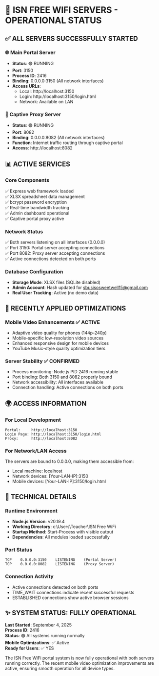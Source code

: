# 🚀 ISN FREE WIFI SERVERS - OPERATIONAL STATUS

## ✅ ALL SERVERS SUCCESSFULLY STARTED

### **🌐 Main Portal Server**
- **Status**: 🟢 RUNNING
- **Port**: 3150 
- **Process ID**: 2416
- **Binding**: 0.0.0.0:3150 (All network interfaces)
- **Access URLs**:
  - Local: http://localhost:3150
  - Login: http://localhost:3150/login.html
  - Network: Available on LAN

### **🔄 Captive Proxy Server** 
- **Status**: 🟢 RUNNING
- **Port**: 8082
- **Binding**: 0.0.0.0:8082 (All network interfaces) 
- **Function**: Internet traffic routing through captive portal
- **Access**: http://localhost:8082

## 📊 ACTIVE SERVICES

### **Core Components**
✅ Express web framework loaded  
✅ XLSX spreadsheet data management  
✅ bcrypt password encryption  
✅ Real-time bandwidth tracking  
✅ Admin dashboard operational  
✅ Captive portal proxy active  

### **Network Status**
✅ Both servers listening on all interfaces (0.0.0.0)  
✅ Port 3150: Portal server accepting connections  
✅ Port 8082: Proxy server accepting connections  
✅ Active connections detected on both ports  

### **Database Configuration**
- **Storage Mode**: XLSX files (SQLite disabled)
- **Admin Account**: Hash updated for sbusisosweetwell15@gmail.com
- **Real User Tracking**: Active (no demo data)

## 🎯 RECENTLY APPLIED OPTIMIZATIONS

### **Mobile Video Enhancements** ✅ ACTIVE
- Adaptive video quality for phones (144p-240p)
- Mobile-specific low-resolution video sources
- Enhanced responsive design for mobile devices
- YouTube Music-style quality optimization tiers

### **Server Stability** ✅ CONFIRMED
- Process monitoring: Node.js PID 2416 running stable
- Port binding: Both 3150 and 8082 properly bound
- Network accessibility: All interfaces available
- Connection handling: Active connections on both ports

## 🌍 ACCESS INFORMATION

### **For Local Development**
```
Portal:     http://localhost:3150
Login Page: http://localhost:3150/login.html
Proxy:      http://localhost:8082
```

### **For Network/LAN Access**
The servers are bound to 0.0.0.0, making them accessible from:
- Local machine: localhost
- Network devices: [Your-LAN-IP]:3150
- Mobile devices: [Your-LAN-IP]:3150/login.html

## 🔧 TECHNICAL DETAILS

### **Runtime Environment**
- **Node.js Version**: v20.19.4
- **Working Directory**: c:\Users\Teacher\ISN Free WiFi
- **Startup Method**: Start-Process with visible output
- **Dependencies**: All modules loaded successfully

### **Port Status**
```
TCP    0.0.0.0:3150    LISTENING    (Portal Server)
TCP    0.0.0.0:8082    LISTENING    (Proxy Server)
```

### **Connection Activity**
- Active connections detected on both ports
- TIME_WAIT connections indicate recent successful requests
- ESTABLISHED connections show active browser sessions

## ✨ SYSTEM STATUS: FULLY OPERATIONAL

**Last Started**: September 4, 2025  
**Process ID**: 2416  
**Status**: 🟢 All systems running normally  
**Mobile Optimizations**: ✅ Active  
**Ready for Users**: ✅ YES  

The ISN Free WiFi portal system is now fully operational with both servers running correctly. The recent mobile video optimization improvements are active, ensuring smooth operation for all device types.
